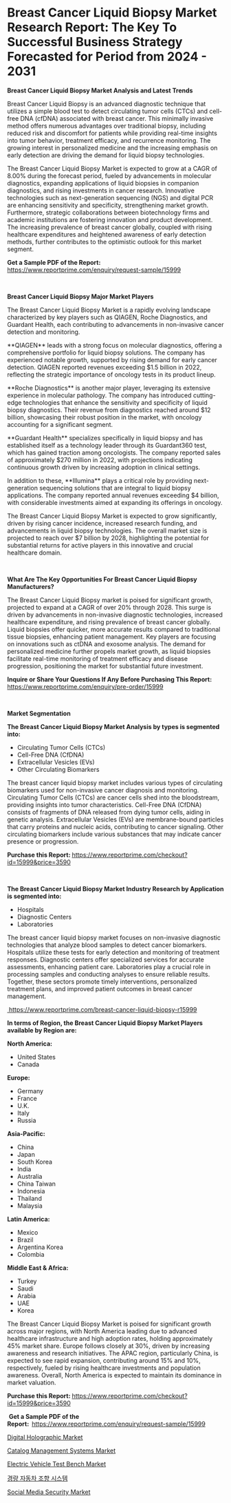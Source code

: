 <p><h1>Breast Cancer Liquid Biopsy Market Research Report: The Key To Successful Business Strategy Forecasted for Period from 2024 - 2031</h1></p><p><strong>Breast Cancer Liquid Biopsy Market Analysis and Latest Trends</strong></p>
<p><p>Breast Cancer Liquid Biopsy is an advanced diagnostic technique that utilizes a simple blood test to detect circulating tumor cells (CTCs) and cell-free DNA (cfDNA) associated with breast cancer. This minimally invasive method offers numerous advantages over traditional biopsy, including reduced risk and discomfort for patients while providing real-time insights into tumor behavior, treatment efficacy, and recurrence monitoring. The growing interest in personalized medicine and the increasing emphasis on early detection are driving the demand for liquid biopsy technologies.</p><p>The Breast Cancer Liquid Biopsy Market is expected to grow at a CAGR of 8.00% during the forecast period, fueled by advancements in molecular diagnostics, expanding applications of liquid biopsies in companion diagnostics, and rising investments in cancer research. Innovative technologies such as next-generation sequencing (NGS) and digital PCR are enhancing sensitivity and specificity, strengthening market growth. Furthermore, strategic collaborations between biotechnology firms and academic institutions are fostering innovation and product development. The increasing prevalence of breast cancer globally, coupled with rising healthcare expenditures and heightened awareness of early detection methods, further contributes to the optimistic outlook for this market segment.</p></p>
<p><strong>Get a Sample PDF of the Report:&nbsp;</strong> <a href="https://www.reportprime.com/enquiry/request-sample/15999">https://www.reportprime.com/enquiry/request-sample/15999</a></p>
<p>&nbsp;</p>
<p><strong>Breast Cancer Liquid Biopsy Major Market Players</strong></p>
<p><p>The Breast Cancer Liquid Biopsy Market is a rapidly evolving landscape characterized by key players such as QIAGEN, Roche Diagnostics, and Guardant Health, each contributing to advancements in non-invasive cancer detection and monitoring.</p><p>**QIAGEN** leads with a strong focus on molecular diagnostics, offering a comprehensive portfolio for liquid biopsy solutions. The company has experienced notable growth, supported by rising demand for early cancer detection. QIAGEN reported revenues exceeding $1.5 billion in 2022, reflecting the strategic importance of oncology tests in its product lineup.</p><p>**Roche Diagnostics** is another major player, leveraging its extensive experience in molecular pathology. The company has introduced cutting-edge technologies that enhance the sensitivity and specificity of liquid biopsy diagnostics. Their revenue from diagnostics reached around $12 billion, showcasing their robust position in the market, with oncology accounting for a significant segment.</p><p>**Guardant Health** specializes specifically in liquid biopsy and has established itself as a technology leader through its Guardant360 test, which has gained traction among oncologists. The company reported sales of approximately $270 million in 2022, with projections indicating continuous growth driven by increasing adoption in clinical settings.</p><p>In addition to these, **Illumina** plays a critical role by providing next-generation sequencing solutions that are integral to liquid biopsy applications. The company reported annual revenues exceeding $4 billion, with considerable investments aimed at expanding its offerings in oncology.</p><p>The Breast Cancer Liquid Biopsy Market is expected to grow significantly, driven by rising cancer incidence, increased research funding, and advancements in liquid biopsy technologies. The overall market size is projected to reach over $7 billion by 2028, highlighting the potential for substantial returns for active players in this innovative and crucial healthcare domain.</p></p>
<p>&nbsp;</p>
<p><strong>What Are The Key Opportunities For Breast Cancer Liquid Biopsy Manufacturers?</strong></p>
<p><p>The Breast Cancer Liquid Biopsy market is poised for significant growth, projected to expand at a CAGR of over 20% through 2028. This surge is driven by advancements in non-invasive diagnostic technologies, increased healthcare expenditure, and rising prevalence of breast cancer globally. Liquid biopsies offer quicker, more accurate results compared to traditional tissue biopsies, enhancing patient management. Key players are focusing on innovations such as ctDNA and exosome analysis. The demand for personalized medicine further propels market growth, as liquid biopsies facilitate real-time monitoring of treatment efficacy and disease progression, positioning the market for substantial future investment.</p></p>
<p><strong>Inquire or Share Your Questions If Any Before Purchasing This Report:</strong> <a href="https://www.reportprime.com/enquiry/pre-order/15999">https://www.reportprime.com/enquiry/pre-order/15999</a></p>
<p>&nbsp;</p>
<p><strong>Market Segmentation</strong></p>
<p><strong>The Breast Cancer Liquid Biopsy Market Analysis by types is segmented into:</strong></p>
<p><ul><li>Circulating Tumor Cells (CTCs)</li><li>Cell-Free DNA (CfDNA)</li><li>Extracellular Vesicles (EVs)</li><li>Other Circulating Biomarkers</li></ul></p>
<p><p>The breast cancer liquid biopsy market includes various types of circulating biomarkers used for non-invasive cancer diagnosis and monitoring. Circulating Tumor Cells (CTCs) are cancer cells shed into the bloodstream, providing insights into tumor characteristics. Cell-Free DNA (CfDNA) consists of fragments of DNA released from dying tumor cells, aiding in genetic analysis. Extracellular Vesicles (EVs) are membrane-bound particles that carry proteins and nucleic acids, contributing to cancer signaling. Other circulating biomarkers include various substances that may indicate cancer presence or progression.</p></p>
<p><strong>Purchase this Report:&nbsp;</strong><a href="https://www.reportprime.com/checkout?id=15999&price=3590">https://www.reportprime.com/checkout?id=15999&price=3590</a></p>
<p>&nbsp;</p>
<p><strong>The Breast Cancer Liquid Biopsy Market Industry Research by Application is segmented into:</strong></p>
<p><ul><li>Hospitals</li><li>Diagnostic Centers</li><li>Laboratories</li></ul></p>
<p><p>The breast cancer liquid biopsy market focuses on non-invasive diagnostic technologies that analyze blood samples to detect cancer biomarkers. Hospitals utilize these tests for early detection and monitoring of treatment responses. Diagnostic centers offer specialized services for accurate assessments, enhancing patient care. Laboratories play a crucial role in processing samples and conducting analyses to ensure reliable results. Together, these sectors promote timely interventions, personalized treatment plans, and improved patient outcomes in breast cancer management.</p></p>
<p><a href="https://www.reportprime.com/breast-cancer-liquid-biopsy-r15999">&nbsp;https://www.reportprime.com/breast-cancer-liquid-biopsy-r15999</a></p>
<p><strong>In terms of Region, the Breast Cancer Liquid Biopsy Market Players available by Region are:</strong></p>
<p>
    <p> <strong> North America: </strong>
        <ul>
            <li>United States</li>
            <li>Canada</li>
        </ul>
        </p> 
    <p> <strong> Europe: </strong>
        <ul>
            <li>Germany</li>
            <li>France</li>
            <li>U.K.</li>
            <li>Italy</li>
            <li>Russia</li>
        </ul>
        </p> 
    <p> <strong> Asia-Pacific: </strong>
        <ul>
            <li>China</li>
            <li>Japan</li>
            <li>South Korea</li>
            <li>India</li>
            <li>Australia</li>
            <li>China Taiwan</li>
            <li>Indonesia</li>
            <li>Thailand</li>
            <li>Malaysia</li>
        </ul>
        </p> 
    <p> <strong> Latin America: </strong>
        <ul>
            <li>Mexico</li>
            <li>Brazil</li>
            <li>Argentina Korea</li>
            <li>Colombia</li>
        </ul>
        </p> 
    <p> <strong> Middle East & Africa: </strong>
        <ul>
            <li>Turkey</li>
            <li>Saudi</li>
            <li>Arabia</li>
            <li>UAE</li>
            <li>Korea</li>
        </ul>
    </p>
    </p>
<p><p>The Breast Cancer Liquid Biopsy Market is poised for significant growth across major regions, with North America leading due to advanced healthcare infrastructure and high adoption rates, holding approximately 45% market share. Europe follows closely at 30%, driven by increasing awareness and research initiatives. The APAC region, particularly China, is expected to see rapid expansion, contributing around 15% and 10%, respectively, fueled by rising healthcare investments and population awareness. Overall, North America is expected to maintain its dominance in market valuation.</p></p>
<p><strong>Purchase this Report: </strong><a href="https://www.reportprime.com/checkout?id=15999&price=3590">https://www.reportprime.com/checkout?id=15999&price=3590</a></p>
<p>&nbsp;<strong>Get a Sample PDF of the Report:&nbsp;&nbsp;</strong><a href="https://www.reportprime.com/enquiry/request-sample/15999">https://www.reportprime.com/enquiry/request-sample/15999</a></p>
<p><strong></strong></p>
<p><p><a href="https://www.linkedin.com/pulse/global-market-pulse-trends-growth-analysis-digital-holographic-cq46c?trackingId=PwxvxjyoQrOHn8c2r6CwAA%3D%3D">Digital Holographic Market</a></p><p><a href="https://github.com/bmorecock/Market-Research-Report-List-5/blob/main/catalog-management-systems-market.md">Catalog Management Systems Market</a></p><p><a href="https://issuu.com/reportprime-2/docs/electric-vehicle-test-bench-market-_adeea1d1e4e0f6">Electric Vehicle Test Bench Market</a></p><p><a href="https://medium.com/@terrellmend76/light-automotive-steering-systems-market-%EC%9D%98-%EA%B8%80%EB%A1%9C%EB%B2%8C-%EC%8B%9C%EC%9E%A5-%EA%B0%9C%EC%9A%94%EB%8A%94-%EC%A0%84-%EC%84%B8%EA%B3%84-%EB%B0%8F-%EC%A3%BC%EC%9A%94-%EC%8B%9C%EC%9E%A5%EC%9D%98-%EC%82%B0%EC%97%85%EC%97%90-%EC%98%81%ED%96%A5%EC%9D%84-%EB%AF%B8%EC%B9%98%EB%8A%94-%EC%A3%BC%EC%9A%94-%ED%8A%B8%EB%A0%8C%EB%93%9C%EC%97%90-%EB%8C%80%ED%95%9C-%EB%8F%85%ED%8A%B9%ED%95%9C-179a5f6c951a">경량 자동차 조향 시스템</a></p><p><a href="https://github.com/fty54g/Market-Research-Report-List-1/blob/main/social-media-security-market.md">Social Media Security Market</a></p></p>